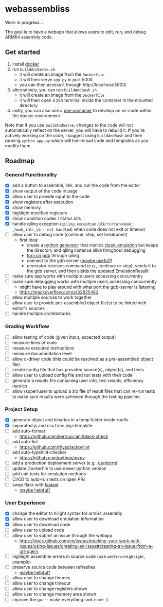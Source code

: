 # webassembliss

Work in progress...

The goal is to have a webapp that allows users to edit, run, and debug ARM64 assembly code.

## Get started
1. install [docker](https://www.docker.com/get-started/)
2. run `buildAndServe.sh`
	- it will create an image from the `Dockerfile`
	- it will then serve `app.py` in port 5000
	- you can then access it through http://localhost:5000/
3. alternatively, you can run `buildAndBash.sh`
	- it will create an image from the `Dockerfile`
	- it will then open a zsh terminal inside the container in the mounted directory
4. lastly, you can also use a [dev-container](https://marketplace.visualstudio.com/items?itemName=ms-vscode-remote.remote-containers) to develop on vs-code within the docker environment

Note that if you use `buildAndServe`, changes to the code will not automatically reflect on the server, you will have to rebuild it. If you're actively working on the code, I suggest using `buildAndBash` and then running `python app.py` which will hot-reload code and templates as you modify them.

## Roadmap

### General Functionality
- [x] add a button to assemble, link, and run the code from the editor
- [x] show output of the code in page
- [x] allow user to provide input to the code
- [x] show registers after execution
- [x] show memory
- [x] highlight modified registers
- [x] show condition codes / status bits
- [x] handle qiling exception (`qiling.exception.QlErrorCoreHook: _hook_intr_cb : not handled`) when code does not exit or timeout 
- [ ] allow user to debug code (continue, step, set breakpoint)
	- first idea:
		- create a [python generator](https://wiki.python.org/moin/Generators) that mimics [clean_emulation](https://github.ncsu.edu/assembliss/webassembliss/blob/229e172c4e7ad71c09e9c97c452063d1250a1d3b/webassembliss/emulation/utils.py#L399) but keeps the directory and qiling instance alive throghout debugging
		- [turn on gdb](https://github.ncsu.edu/assembliss/webassembliss/blob/229e172c4e7ad71c09e9c97c452063d1250a1d3b/webassembliss/examples/arm64_linux/arm64_linux_emulation.py#L32-L34) through qiling
		- connect to the gdb server ([maybe useful?](https://python3-pwntools.readthedocs.io/en/latest/gdb.html#module-pwnlib.gdb))
		- generator receives command (e.g., continue or step), sends it to the gdb server, and then yields the updated EmulationResullt
- [ ] make sure app works with multiple users accessing concurrently
- [ ] make sure debugging works with multiple users accessing concurrently
	- might have to play around with what port the gdb-server is listening
	- https://stackoverflow.com/a/32825482
- [ ] allow multiple sources to work together
- [ ] allow user to provide pre-assembled object file(s) to be linked with editor's sources
- [ ] handle multiple architectures

### Grading Workflow
- [ ] allow testing of code (given input, expected output)
- [ ] measure lines of code
- [ ] measure executed instructions
- [ ] measure documentation level
- [ ] allow c-driver code (this could be resolved as a pre-assembled object file)
- [ ] create config file that has provided source(s), object(s), and tests
- [ ] allow user to upload config file and run tests with their code
- [ ] generate a results file containing user info, test results, efficiency metrics
- [ ] allow (super)user to upload a zip file of result files that can re-run tests to make sure results were achieved through the testing pipeline

### Project Setup
- [x] generate object and binaries in a temp folder inside rootfs
- [x] separated js and css from jinja template
- [ ] add auto-format
	- https://github.com/jpetrucciani/black-check
- [ ] add auto-lint
	- https://github.com/rhysd/actionlint
- [ ] add auto-typehint-checker
	- https://github.com/python/mypy
- [ ] add a production deployment server (e.g., [gunicorn](https://rest-apis-flask.teclado.com/docs/deploy_to_render/docker_with_gunicorn/))
- [ ] update Dockerfile to use newer python version
- [ ] add unit tests for emulation methods
- [ ] CI/CD to auto-run tests on open PRs
- [ ] swap flask with [fastapi](https://fastapi.tiangolo.com/)
	- [maybe helpful?](https://testdriven.io/blog/moving-from-flask-to-fastapi/)

### User Experience
- [x] change the editor to hilight syntax for arm64 assembly
- [x] allow user to download emulation information
- [x] allow user to download code
- [ ] allow user to upload code
- [ ] allow user to submit an issue through the webapp
	- https://docs.github.com/en/issues/tracking-your-work-with-issues/using-issues/creating-an-issue#creating-an-issue-from-a-url-query
- [ ] highlight assembler errors in source code (use `addErrorHighlight`, [example](https://github.ncsu.edu/assembliss/webassembliss/blob/392d960d8fff61facc93eb0a561149578c42a6f8/webassembliss/static/js/arm64_linux.js#L358-L362))
- [ ] preserve source code between refreshes
	- [maybe helpful?](https://testdriven.io/blog/flask-sessions/)
- [ ] allow user to change themes
- [ ] allow user to change timeout
- [ ] allow user to change registers shown
- [ ] allow user to change memory area shown
- [ ] improve the gui -- make everything look nicer :)
